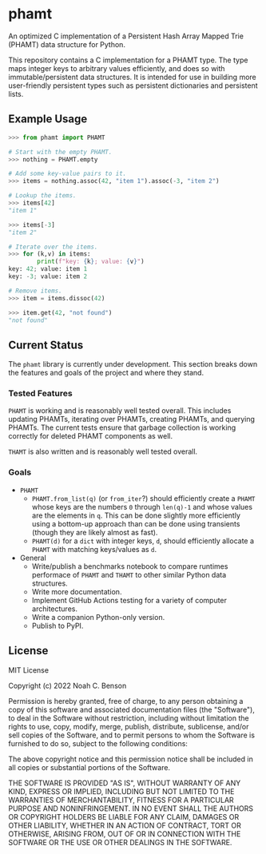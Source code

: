 # phamt

An optimized C implementation of a Persistent Hash Array Mapped Trie (PHAMT)
data structure for Python.

This repository contains a C implementation for a PHAMT type. The type maps
integer keys to arbitrary values efficiently, and does so with
immutable/persistent data structures. It is intended for use in building more
user-friendly persistent types such as persistent dictionaries and persistent
lists.

## Example Usage

```python
>>> from phamt import PHAMT

# Start with the empty PHAMT.
>>> nothing = PHAMT.empty

# Add some key-value pairs to it.
>>> items = nothing.assoc(42, "item 1").assoc(-3, "item 2")

# Lookup the items.
>>> items[42]
"item 1"

>>> items[-3]
"item 2"

# Iterate over the items.
>>> for (k,v) in items:
        print(f"key: {k}; value: {v}")
key: 42; value: item 1
key: -3; value: item 2

# Remove items.
>>> item = items.dissoc(42)

>>> item.get(42, "not found")
"not found"
```

## Current Status

The `phamt` library is currently under development. This section breaks down
the features and goals of the project and where they stand.

### Tested Features

`PHAMT` is working and is reasonably well tested overall. This includes updating
PHAMTs, iterating over PHAMTs, creating PHAMTs, and querying PHAMTs. The current
tests ensure that garbage collection is working correctly for deleted PHAMT
components as well.

`THAMT` is also written and is reasonably well tested overall.

### Goals

* `PHAMT`
  * `PHAMT.from_list(q)` (or `from_iter`?) should efficiently create a `PHAMT`
    whose keys are the numbers `0` through `len(q)-1` and whose values are the
    elements in `q`. This can be done slightly more efficiently using a
    bottom-up approach than can be done using transients (though they are likely
    almost as fast).
  * `PHAMT(d)` for a `dict` with integer keys, `d`, should efficiently allocate
    a `PHAMT` with matching keys/values as `d`.
* General
  * Write/publish a benchmarks notebook to compare runtimes performace of
    `PHAMT` and `THAMT` to other similar Python data structures.
  * Write more documentation.
  * Implement GitHub Actions testing for a variety of computer architectures.
  * Write a companion Python-only version.
  * Publish to PyPI.

## License

MIT License

Copyright (c) 2022 Noah C. Benson

Permission is hereby granted, free of charge, to any person obtaining a copy
of this software and associated documentation files (the "Software"), to deal
in the Software without restriction, including without limitation the rights
to use, copy, modify, merge, publish, distribute, sublicense, and/or sell
copies of the Software, and to permit persons to whom the Software is
furnished to do so, subject to the following conditions:

The above copyright notice and this permission notice shall be included in all
copies or substantial portions of the Software.

THE SOFTWARE IS PROVIDED "AS IS", WITHOUT WARRANTY OF ANY KIND, EXPRESS OR
IMPLIED, INCLUDING BUT NOT LIMITED TO THE WARRANTIES OF MERCHANTABILITY,
FITNESS FOR A PARTICULAR PURPOSE AND NONINFRINGEMENT. IN NO EVENT SHALL THE
AUTHORS OR COPYRIGHT HOLDERS BE LIABLE FOR ANY CLAIM, DAMAGES OR OTHER
LIABILITY, WHETHER IN AN ACTION OF CONTRACT, TORT OR OTHERWISE, ARISING FROM,
OUT OF OR IN CONNECTION WITH THE SOFTWARE OR THE USE OR OTHER DEALINGS IN THE
SOFTWARE.

